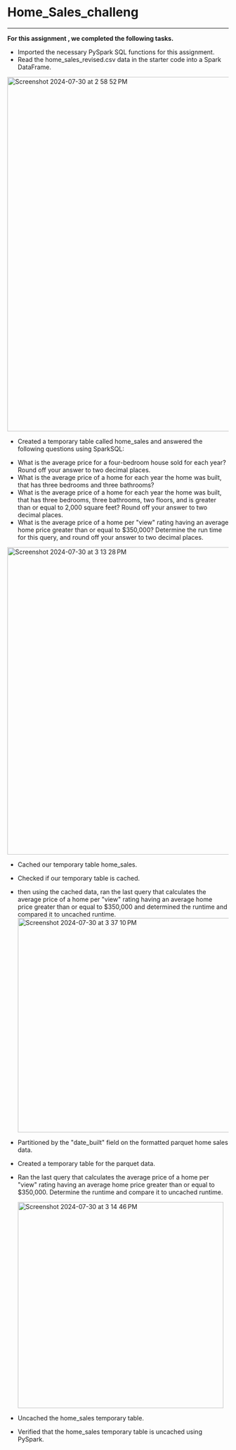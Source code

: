 # Home_Sales_challeng
---
**For this assignment , we completed the following tasks.**
- Imported the necessary PySpark SQL functions for this assignment.
- Read the home_sales_revised.csv data in the starter code into a Spark DataFrame.
<img width="805" alt="Screenshot 2024-07-30 at 2 58 52 PM" src="https://github.com/user-attachments/assets/bd73fa0a-7742-435b-833f-e0552bb18ff4">

- Created a temporary table called home_sales and answered the following questions using SparkSQL:
* What is the average price for a four-bedroom house sold for each year? Round off your answer to two decimal places.
* What is the average price of a home for each year the home was built, that has three bedrooms and three bathrooms? 
* What is the average price of a home for each year the home was built, that has three bedrooms, three bathrooms, two floors, and is greater than or equal to 2,000 square feet? Round off your answer to two decimal places.
* What is the average price of a home per "view" rating having an average home price greater than or equal to $350,000? Determine the run time for this query, and round off your answer to two decimal places.
  
<img width="698" alt="Screenshot 2024-07-30 at 3 13 28 PM" src="https://github.com/user-attachments/assets/c5219db3-c165-40fe-ab4c-1cfc5631135e">

- Cached our temporary table home_sales.
- Checked if our temporary table is cached.
- then using the cached data, ran the last query that calculates the average price of a home per "view" rating having an average home price greater than or equal to $350,000 and determined the runtime and compared it to uncached runtime.
  <img width="487" alt="Screenshot 2024-07-30 at 3 37 10 PM" src="https://github.com/user-attachments/assets/e94dd0e1-9c0e-42b8-b9be-1a92df058c9f">

- Partitioned by the "date_built" field on the formatted parquet home sales data.
- Created a temporary table for the parquet data.
- Ran the last query that calculates the average price of a home per "view" rating having an average home price greater than or equal to $350,000. Determine the runtime and compare it to uncached runtime.

    <img width="468" alt="Screenshot 2024-07-30 at 3 14 46 PM" src="https://github.com/user-attachments/assets/453d7b22-5344-41cd-881b-dec2a52c266e">

- Uncached the home_sales temporary table.
- Verified that the home_sales temporary table is uncached using PySpark.
 
